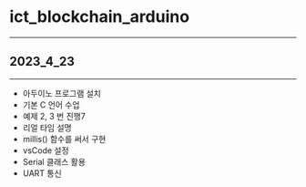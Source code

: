 # ict_blockchain_arduino

- - -
## 2023_4_23
- - -
* 아두이노 프로그램 설치
* 기본 C 언어 수업
* 예제 2, 3 번 진행7
* 리얼 타임 설명
* millis() 함수를 써서 구현
* vsCode 설정
* Serial 클래스 활용
* UART 통신